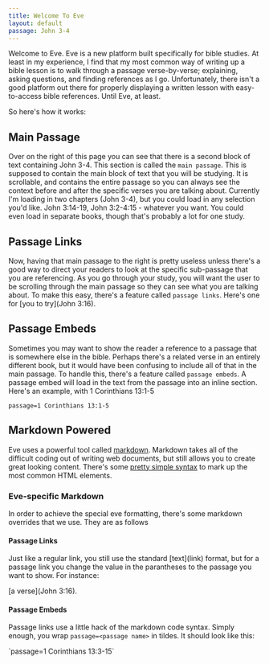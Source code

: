 ```yaml
---
title: Welcome To Eve
layout: default
passage: John 3-4
---
```


Welcome to Eve.  Eve is a new platform built specifically for bible studies.  At least in my experience, I find that my most common way of writing up a bible lesson is to walk through a passage verse-by-verse; explaining, asking questions, and finding references as I go.  Unfortunately, there isn't a good platform out there for properly displaying a written lesson with easy-to-access bible references.  Until Eve, at least.

So here's how it works:

## Main Passage

Over on the right of this page you can see that there is a second block of text containing John 3-4.  This section is called the `main passage`.  This is supposed to contain the main block of text that you will be studying.  It is scrollable, and contains the entire passage so you can always see the context before and after the specific verses you are talking about.  Currently I'm loading in two chapters (John 3-4), but you could load in any selection you'd like.  John 3:14-19, John 3:2-4:15 - whatever you want.  You could even load in separate books, though that's probably a lot for one study.

## Passage Links

Now, having that main passage to the right is pretty useless unless there's a good way to direct your readers to look at the specific sub-passage that you are referencing.  As you go through your study, you will want the user to be scrolling through the main passage so they can see what you are talking about.  To make this easy, there's a feature called `passage links`.  Here's one for [you to try](John 3:16).

## Passage Embeds

Sometimes you may want to show the reader a reference to a passage that is somewhere else in the bible.  Perhaps there's a related verse in an entirely different book, but it would have been confusing to include all of that in the main passage.  To handle this, there's a feature called `passage embeds`.  A passage embed will load in the text from the passage into an inline section.  Here's an example, with 1 Corinthians 13:1-5

`passage=1 Corinthians 13:1-5`

## Markdown Powered

Eve uses a powerful tool called [markdown](http://daringfireball.net/projects/markdown/).  Markdown takes all of the difficult coding out of writing web documents, but still allows you to create great looking content.  There's some [pretty simple syntax](http://daringfireball.net/projects/markdown/syntax) to mark up the most common HTML elements.

### Eve-specific Markdown

In order to achieve the special eve formatting, there's some markdown overrides that we use.  They are as follows

#### Passage Links

Just like a regular link, you still use the standard \[text\]\(link\) format, but for a passage link you change the value in the parantheses to the passage you want to show.  For instance:  
 
 \[a verse\]\(John 3:16\).

#### Passage Embeds

Passage links use a little hack of the markdown code syntax.  Simply enough, you wrap `passage=<passage name>` in tildes.  It should look like this:  

\`passage=1 Corinthians 13:3-15\`